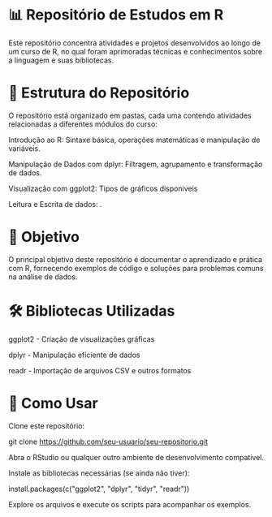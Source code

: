 # 📊 Repositório de Estudos em R

Este repositório concentra atividades e projetos desenvolvidos ao longo de um curso de R, no qual foram aprimoradas técnicas e conhecimentos sobre a linguagem e suas bibliotecas.

# 📂 Estrutura do Repositório

O repositório está organizado em pastas, cada uma contendo atividades relacionadas a diferentes módulos do curso:

Introdução ao R: Sintaxe básica, operações matemáticas e manipulação de variáveis.

Manipulação de Dados com dplyr: Filtragem, agrupamento e transformação de dados.

Visualização com ggplot2: Tipos de gráficos disponiveis

Leitura e Escrita de dados: .


# 📌 Objetivo

O principal objetivo deste repositório é documentar o aprendizado e prática com R, fornecendo exemplos de código e soluções para problemas comuns na análise de dados.

# 🛠 Bibliotecas Utilizadas

ggplot2 - Criação de visualizações gráficas

dplyr - Manipulação eficiente de dados

readr - Importação de arquivos CSV e outros formatos


# 🚀 Como Usar

Clone este repositório:

git clone https://github.com/seu-usuario/seu-repositorio.git

Abra o RStudio ou qualquer outro ambiente de desenvolvimento compatível.

Instale as bibliotecas necessárias (se ainda não tiver):

install.packages(c("ggplot2", "dplyr", "tidyr", "readr"))

Explore os arquivos e execute os scripts para acompanhar os exemplos.
